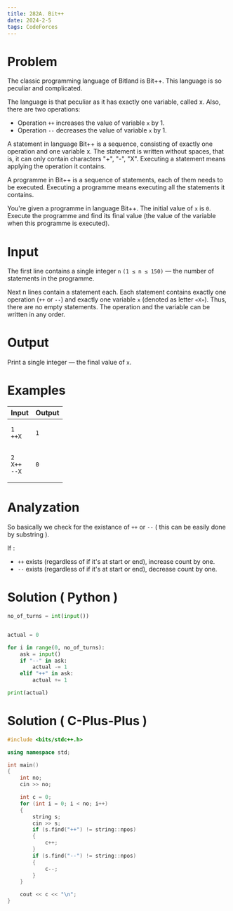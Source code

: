 ```yaml
---
title: 282A. Bit++
date: 2024-2-5
tags: CodeForces
---
```


# Problem

The classic programming language of Bitland is Bit++. This language is so peculiar and complicated.

The language is that peculiar as it has exactly one variable, called x. Also, there are two operations:

*    Operation `++` increases the value of variable `x` by 1.
*    Operation `--` decreases the value of variable `x` by 1. 

A statement in language Bit++ is a sequence, consisting of exactly one operation and one variable x. The statement is written without spaces, that is, it can only contain characters "+", "-", "X". Executing a statement means applying the operation it contains.

A programme in Bit++ is a sequence of statements, each of them needs to be executed. Executing a programme means executing all the statements it contains.

You're given a programme in language Bit++. The initial value of `x` is `0`. Execute the programme and find its final value (the value of the variable when this programme is executed).

# Input

The first line contains a single integer `n` `(1 ≤ n ≤ 150)` — the number of statements in the programme.

Next n lines contain a statement each. Each statement contains exactly one operation (`++` or `--`) and exactly one variable `x` (denoted as letter `«X»`). Thus, there are no empty statements. The operation and the variable can be written in any order.

# Output

Print a single integer — the final value of `x`.


# Examples
<table>
<thead>
  <tr>
    <th>Input</th>
    <th>Output</th>
  </tr>
</thead>
<tbody>
<tr>

<td>
    

```
1
++X
```
    

</td>
<td>

```
1
```
    
    
</td>
</tr>


<tr>

<td>
    

```
2
X++
--X
```
    

</td>
<td>

```
0
```
    
    
</td>
</tr>

</tbody>

</table>



# Analyzation 

So basically we check for the existance of `++` or `--` ( this can be easily done by substring ).

If :
* `++` exists (regardless of if it's at start or end), increase count by one.
* `--` exists (regardless of if it's at start or end), decrease count by one.


# Solution ( Python )

```python
no_of_turns = int(input())


actual = 0

for i in range(0, no_of_turns):
    ask = input()
    if "--" in ask:
        actual -= 1
    elif "++" in ask:
        actual += 1

print(actual) 
```


# Solution ( C-Plus-Plus )

```cpp
#include <bits/stdc++.h>

using namespace std;

int main()
{
    int no;
    cin >> no;

    int c = 0;
    for (int i = 0; i < no; i++)
    {
        string s;
        cin >> s;
        if (s.find("++") != string::npos)
        {
            c++;
        }
        if (s.find("--") != string::npos)
        {
            c--;
        }
    }

    cout << c << "\n";
}
```